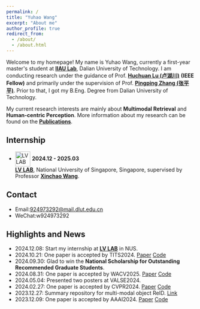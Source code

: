 ```yaml
---
permalink: /
title: "Yuhao Wang"
excerpt: "About me"
author_profile: true
redirect_from: 
  - /about/
  - /about.html
---
```


Welcome to my homepage! My name is Yuhao Wang, currently a first-year master's student at [**IIAU Lab**](https://futureschool.dlut.edu.cn/IIAU.htm), Dalian University of Technology.
I am conducting research under the guidance of Prof. [**Huchuan Lu (卢湖川)**](https://scholar.google.com/citations?user=D3nE0agAAAAJ&hl=zh-CN&oi=ao) **(IEEE Fellow)** and primarily under the supervision of Prof. [**Pingping Zhang (张平平)**](https://scholar.google.com/citations?user=MfbIbuEAAAAJ&hl=zh-CN&oi=ao).
Prior to that, I got my B.Eng. Degree from Dalian University of Technology.

My current research interests are mainly about **Multimodal Retrieval** and **Human-centric Perception**. More information about my research can be found on the [**Publications**](https://924973292.github.io//publications/).

Internship
------
- <img src="{{ base_path }}/images/Inter/lvlogo.png" alt="LV LAB Logo" style="width:40px; height:40px; vertical-align:middle; margin-right:5px;">**2024.12 - 2025.03**  
  **[LV LAB](https://www.lv-nus.org/)**, National University of Singapore, Singapore, supervised by Professor [**Xinchao Wang**](https://sites.google.com/site/sitexinchaowang/).

Contact
------
- Email:924973292@mail.dlut.edu.cn
- WeChat:w924973292

Highlights and News
------
- 2024.12.08: Start my internship at **[LV LAB](<http://www.lv-nus.org/>)** in NUS.
- 2024.10.21: One paper is accepted by TITS2024. [Paper](<https://arxiv.org/abs/2404.04256>) [Code](<https://github.com/924973292/FusionReID>)
- 2024.09.30: Glad to win the **National Scholarship for Outstanding Recommended Graduate Students**.
- 2024.08.31: One paper is accepted by WACV2025. [Paper](<https://arxiv.org/abs/2404.04256>) [Code](<https://github.com/zifuwan/Sigma>)
- 2024.05.04: Presented two posters at VALSE2024.
- 2024.02.27: One paper is accepted by CVPR2024.  [Paper](<https://arxiv.org/abs/2403.10254>) [Code](https://github.com/924973292/EDITOR)
- 2023.12.27: Summary repository for multi-modal object ReID. [Link](<https://github.com/924973292/Awesome-Multi-Modal-Object-Re-Identification>)
- 2023.12.09: One paper is accepted by AAAI2024. [Paper](<https://arxiv.org/abs/2312.09612>) [Code](https://github.com/924973292/TOP-ReID)



<script type="text/javascript" id="clustrmaps" src="//clustrmaps.com/map_v2.js?d=T927HErrRGkdMRHpTX-CC0WkjStzS49yy5NrfaWnFPg&cl=ffffff&w=a"></script>